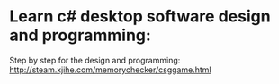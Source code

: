 # Learn c# desktop software design and programming:
Step by step for the design and programming: http://steam.xjihe.com/memorychecker/csggame.html
